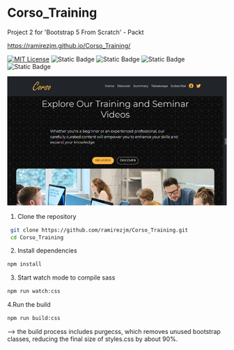 # Corso_Training
Project 2 for 'Bootstrap 5 From Scratch' - Packt

https://ramirezjm.github.io/Corso_Training/

[![MIT License](https://img.shields.io/badge/License-MIT-green.svg)](https://choosealicense.com/licenses/mit/)
![Static Badge](https://img.shields.io/badge/HTML5-%23f06529)
![Static Badge](https://img.shields.io/badge/CSS3-%232965f1)
![Static Badge](https://img.shields.io/badge/Bootstrap-8A2BE2)
![Static Badge](https://img.shields.io/badge/Sass-CC6699)

<div>
  <img src="./assets/images/screenshot.jpg" width=600>
</div>

1. Clone the repository

  ```bash
   git clone https://github.com/ramirezjm/Corso_Training.git
   cd Corso_Training
```

2. Install dependencies

```bash
npm install
```

3. Start watch mode to compile sass
```bash
npm run watch:css
```

4.Run the build
```bash
npm run build:css
```
--> the build process includes purgecss, which removes unused bootstrap classes, reducing the final size of styles.css by about 90%.
   
